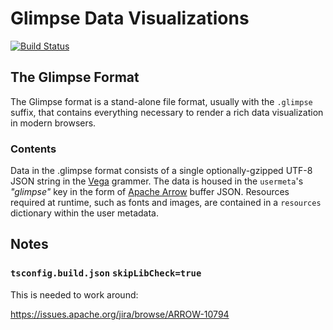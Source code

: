 # Glimpse Data Visualizations

[![Build Status](https://github.com/glimpseio/glimpseviz/workflows/Tests/badge.svg?branch=master)](https://github.com/glimpseio/glimpseviz/actions)

## The Glimpse Format

The Glimpse format is a stand-alone file format, usually with the `.glimpse` suffix, that contains everything necessary to render a rich data visualization in modern browsers.

### Contents

Data in the .glimpse format consists of a single optionally-gzipped UTF-8 JSON string in the [Vega](https://vega.github.io/vega-lite/) grammer. The data is housed in the `usermeta`'s *"glimpse"* key in the form of [Apache Arrow](https://arrow.apache.org) buffer JSON. Resources required at runtime, such as fonts and images, are contained in a `resources` dictionary within the user metadata.


## Notes

### `tsconfig.build.json` `skipLibCheck=true`

This is needed to work around:

  https://issues.apache.org/jira/browse/ARROW-10794




